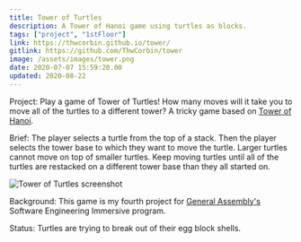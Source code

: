 ```yaml
---
title: Tower of Turtles
description: A Tower of Hanoi game using turtles as blocks.
tags: ["project", "1stFloor"]
link: https://thwcorbin.github.io/tower/
gitlink: https://github.com/ThwCorbin/tower
image: /assets/images/tower.png
date: 2020-07-07 15:59:20.00
updated: 2020-08-22
---
```


Project: Play a game of Tower of Turtles! How many moves will it take you to move all of the turtles to a different tower? A tricky game based on [Tower of Hanoi](https://en.wikipedia.org/wiki/Tower_of_Hanoi, "Wikipedia entry for Tower of Hanoi").

Brief: The player selects a turtle from the top of a stack. Then the player selects the tower base to which they want to move the turtle. Larger turtles cannot move on top of smaller turtles. Keep moving turtles until all of the turtles are restacked on a different tower base than they all started on.

![Tower of Turtles screenshot](/tower.png "Toer of Turtles game")

Background: This game is my fourth project for [General Assembly's](https://generalassemb.ly/ "General Assembly homepage") Software Engineering Immersive program.

Status: Turtles are trying to break out of their egg block shells.
